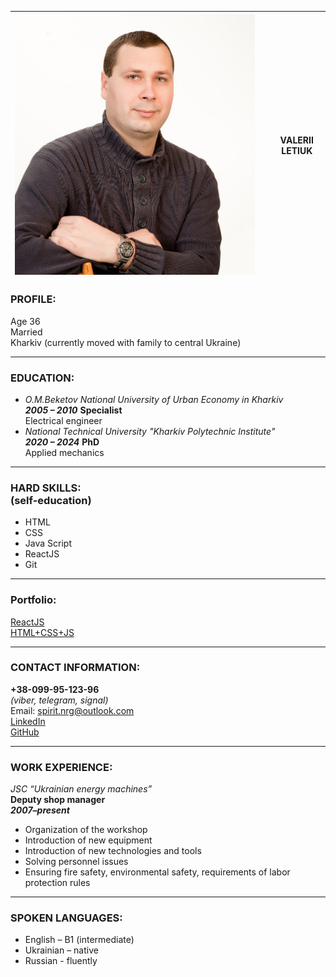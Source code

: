 |![](./photo_2022.jpg)||**VALERII LETIUK**|
| :---: | :---: | :---: |


### **PROFILE:**

Age 36<br>Married<br>Kharkiv (currently moved with family to central Ukraine)

---

### **EDUCATION:**
* *O.M.Beketov National University of Urban Economy in Kharkiv*<br>***2005 – 2010*** **Specialist**<br>Electrical engineer
* *National Technical University "Kharkiv Polytechnic Institute"*<br>***2020 – 2024*** **PhD**<br>Applied mechanics

---

### **HARD SKILLS:**<br>(self-education)
* HTML
* CSS
* Java Script
* ReactJS
* Git

---

### **Portfolio:** 
[ReactJS](https://github.com/NRG-Spirit/coins-ts.git)<br>
[HTML+CSS+JS](https://nrg-spirit.github.io/Spirit-public/)

---

### **CONTACT INFORMATION:**
**+38-099-95-123-96**<br>
*(viber, telegram, signal)*<br>
Email: spirit.nrg@outlook.com<br>
[LinkedIn](www.linkedin.com/in/Valerii-Letiuk)<br>
[GitHub](https://github.com/NRG-Spirit/Spirit-public)

---

### **WORK EXPERIENCE:**
*JSC “Ukrainian energy machines”*<br>
**Deputy shop manager**<br>
***2007–present***
* Organization of the workshop
* Introduction of new equipment 
* Introduction of new technologies and tools 
* Solving personnel issues
* Ensuring fire safety, environmental safety, requirements of labor protection rules

---

### **SPOKEN LANGUAGES:**
* English – B1 (intermediate)<br>
* Ukrainian – native<br>
* Russian - fluently<br>